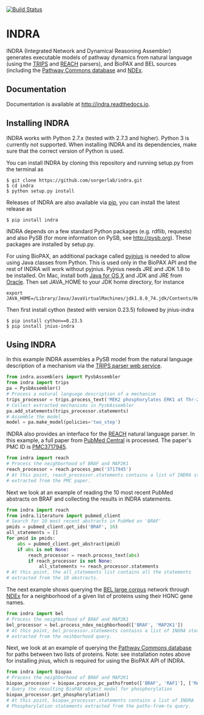[![Build Status](https://travis-ci.org/sorgerlab/indra.svg?branch=travis_ci)](https://travis-ci.org/sorgerlab/indra)

INDRA
=====

INDRA (Integrated Network and Dynamical Reasoning Assembler) generates
executable models of pathway dynamics from natural language (using the
[TRIPS](http://trips.ihmc.us/parser/cgi/drum) and
[REACH](https://github.com/clulab/reach) parsers), and BioPAX and BEL sources
(including the [Pathway Commons database](http://pathwaycommons.org/) and
[NDEx](http://ndexbio.org).

Documentation
-------------

Documentation is available at http://indra.readthedocs.io.

Installing INDRA
----------------

INDRA works with Python 2.7.x (tested with 2.7.3 and higher). Python 3 is
currently not supported. When installing INDRA and its dependencies, make sure
that the correct version of Python is used.

You can install INDRA by cloning this repository and running setup.py from the
terminal as

    $ git clone https://github.com/sorgerlab/indra.git
    $ cd indra
    $ python setup.py install

Releases of INDRA are also available via
[pip](https://pip.pypa.io/en/latest/installing/), you can install the latest
release as

    $ pip install indra

INDRA depends on a few standard Python packages (e.g. rdflib, requests) and
also PySB (for more information on PySB, see http://pysb.org).  These packages
are installed by setup.py.

For using BioPAX, an additional package called
[pyjnius](https://github.com/kivy/pyjnius) is needed to allow using Java
classes from Python.  This is used only in the BioPAX API and the rest of INDRA
will work without pyjnius. Pyjnius needs JRE and JDK 1.8 to be installed.  On
Mac, install both [Java for OS X](http://support.apple.com/kb/DL1572) and JDK
and JRE from
[Oracle](http://www.oracle.com/technetwork/java/javase/downloads/index.html).
Then set JAVA\_HOME to your JDK home directory, for instance

    export JAVA_HOME=/Library/Java/JavaVirtualMachines/jdk1.8.0_74.jdk/Contents/Home

Then first install cython (tested with version 0.23.5) followed by jnius-indra

    $ pip install cython==0.23.5
    $ pip install jnius-indra

Using INDRA
-----------

In this example INDRA assembles a PySB model from the natural language
description of a mechanism via the [TRIPS parser web
service](http://trips.ihmc.us/parser/cgi/drum).

```python
from indra.assemblers import PysbAssembler
from indra import trips
pa = PysbAssembler()
# Process a natural language description of a mechanism
trips_processor = trips.process_text('MEK2 phosphorylates ERK1 at Thr-202 and Tyr-204')
# Collect extracted mechanisms in PysbAssembler
pa.add_statements(trips_processor.statements)
# Assemble the model
model = pa.make_model(policies='two_step')
```

INDRA also provides an interface for the
[REACH](http://agathon.sista.arizona.edu:8080/odinweb/) natural language
parser. In this example, a full paper from [PubMed
Central](http://www.ncbi.nlm.nih.gov/pmc/) is processed. The paper's PMC ID is
[PMC3717945](http://www.ncbi.nlm.nih.gov/pmc/articles/PMC3717945/).

```python
from indra import reach
# Process the neighborhood of BRAF and MAP2K1
reach_processor = reach.process_pmc('3717945')
# At this point, reach_processor.statements contains a list of INDRA statements
# extracted from the PMC paper.
```

Next we look at an example of reading the 10 most recent PubMed abstracts on
BRAF and collecting the results in INDRA statements.

```python
from indra import reach
from indra.literature import pubmed_client
# Search for 10 most recent abstracts in PubMed on 'BRAF'
pmids = pubmed_client.get_ids('BRAF', 10)
all_statements = []
for pmid in pmids:
    abs = pubmed_client.get_abstract(pmid)
    if abs is not None:
        reach_processor = reach.process_text(abs)
        if reach_processor is not None:
            all_statements += reach_processor.statements
# At this point, the all_statements list contains all the statements
# extracted from the 10 abstracts.
```

The next example shows querying the [BEL large
corpus](http://public.ndexbio.org/#/network/9ea3c170-01ad-11e5-ac0f-000c29cb28fb)
network through [NDEx](http://ndexbio.org) for a neighborhood of a given list
of proteins using their HGNC gene names.

```python
from indra import bel
# Process the neighborhood of BRAF and MAP2K1
bel_processor = bel.process_ndex_neighborhood(['BRAF', 'MAP2K1'])
# At this point, bel_processor.statements contains a list of INDRA statements
# extracted from the neihborhood query.
```

Next, we look at an example of querying the [Pathway Commons
database](http://pathwaycommons.org) for paths between two lists of proteins.
Note: see installation notes above for installing jnius, which is required for
using the BioPAX API of INDRA.

```python
from indra import biopax
# Process the neighborhood of BRAF and MAP2K1
biopax_processor = biopax.process_pc_pathsfromto(['BRAF', 'RAF1'], ['MAP2K1', 'MAP2K2'])
# Query the resulting BioPAX object model for phosphorylation
biopax_processor.get_phosphorylation()
# At this point, biopax_processor.statements contains a list of INDRA 
# Phosphorylation statements extracted from the paths-from-to query.
```

